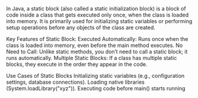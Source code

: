 In Java, a static block (also called a static initialization block) is a block of code inside a class that gets executed only once, when the class is loaded into memory. It is primarily used for initializing static variables or performing setup operations before any objects of the class are created.

Key Features of Static Block:
Executed Automatically: Runs once when the class is loaded into memory, even before the main method executes.
No Need to Call: Unlike static methods, you don’t need to call a static block; it runs automatically.
Multiple Static Blocks: If a class has multiple static blocks, they execute in the order they appear in the code.

Use Cases of Static Blocks
Initializing static variables (e.g., configuration settings, database connections).
Loading native libraries (System.loadLibrary("xyz")).
Executing code before main() starts running